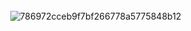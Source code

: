 ### 

ㅤㅤㅤㅤㅤㅤㅤㅤㅤㅤㅤㅤ![786972cceb9f7bf266778a5775848b12](https://user-images.githubusercontent.com/119539361/204929739-a0490568-ade1-49ed-a989-f37558620541.jpg)




<!--
**deadnxthing/deadnxthing** is a ✨ _special_ ✨ repository because its `README.md` (this file) appears on your GitHub profile.

Here are some ideas to get you started:

- 🔭 I’m currently working on ...
- 🌱 I’m currently learning ...
- 👯 I’m looking to collaborate on ...
- 🤔 I’m looking for help with ...
- 💬 Ask me about ...
- 📫 How to reach me: ...
- 😄 Pronouns: ...
- ⚡ Fun fact: ...
-->
